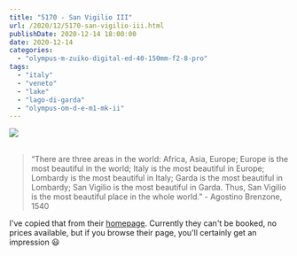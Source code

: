 ```yaml
---
title: "5170 - San Vigilio III"
url: /2020/12/5170-san-vigilio-iii.html
publishDate: 2020-12-14 18:00:00
date: 2020-12-14
categories: 
  - "olympus-m-zuiko-digital-ed-40-150mm-f2-8-pro"
tags: 
  - "italy"
  - "veneto"
  - "lake"
  - "lago-di-garda"
  - "olympus-om-d-e-m1-mk-ii"
---
```

<div class="container">
<div class="center"><a target="_blank" href="https://d25zfm9zpd7gm5.cloudfront.net/1200x1200/2018/20180912_092609_lr.jpg"><img class="webfeedsFeaturedVisual" src="https://d25zfm9zpd7gm5.cloudfront.net/0600x0600/2018/20180912_092609_lr.jpg" /></a></div>
</div>
<br />

> “There are three areas in the world: Africa, Asia, Europe; Europe
is the most beautiful in the world; Italy is the most beautiful in
Europe; Lombardy is the most beautiful in Italy; Garda is the most
beautiful in Lombardy; San Vigilio is the most beautiful in Garda.
Thus, San Vigilio is the most beautiful place in the whole world.” -
Agostino Brenzone, 1540

I've copied that from their [homepage](http://www.locanda-sanvigilio.it/?lang=en). Currently they can't be booked, no prices available, but if you browse their page, you'll certainly get an impression :smiley: 